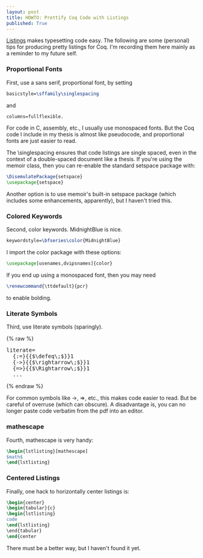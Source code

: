 ```yaml
---
layout: post
title: HOWTO: Prettify Coq Code with Listings
published: True
---
```


[Listings](http://www.ctan.org/pkg/listings) makes typesetting code easy. The following are some (personal) tips for producing pretty listings for Coq. I'm recording them here mainly as a reminder to my future self.

### Proportional Fonts
First, use a sans serif, proportional font, by setting

``` latex
basicstyle=\sffamily\singlespacing
```

and 

``` latex
columns=fullflexible.
```

For code in C, assembly, etc., I usually use monospaced fonts. But the Coq code I include in my thesis is almost like pseudocode, and proportional fonts are just easier to read.

The \singlespacing ensures that code listings are single spaced, even in the context of a double-spaced document like a thesis. If you're using the memoir class, then you can re-enable the standard setspace package with:

``` latex
\DisemulatePackage{setspace}
\usepackage{setspace}
```

Another option is to use memoir's built-in setspace package (which includes some enhancements, apparently), but I haven't tried this.

### Colored Keywords
Second, color keywords. MidnightBlue is nice.

``` latex
keywordstyle=\bfseries\color{MidnightBlue}
```

I import the color package with these options:

``` latex
\usepackage[usenames,dvipsnames]{color}
```

If you end up using a monospaced font, then you may need

``` latex
\renewcommand{\ttdefault}{pcr}
```

to enable bolding.

### Literate Symbols
Third, use literate symbols (sparingly). 

{% raw %}
<pre>
literate=
  {:=}{{$\defeq\;$}}1
  {->}{{$\rightarrow\;$}}1
  {=>}{{$\Rightarrow\;$}}1
  ...
</pre>
{% endraw %}

For common symbols like ->, =>, etc., this makes code easier to read. But be careful of overruse (which can obscure). A disadvantage is, you can no longer paste code verbatim from the pdf into an editor.

### mathescape
Fourth, mathescape is very handy: 

``` latex
\begin{lstlisting}[mathescape]
$math$
\end{lstlisting}
```

### Centered Listings
Finally, one hack to horizontally center listings is:

``` latex
\begin{center}
\begin{tabular}{c}
\begin{lstlisting}
code
\end{lstlisting}
\end{tabular}
\end{center
```

There must be a better way, but I haven't found it yet.
